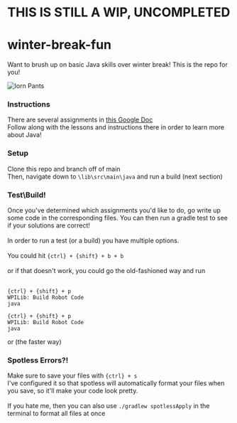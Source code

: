 # THIS IS STILL A WIP, UNCOMPLETED

# winter-break-fun
Want to brush up on basic Java skills over winter break! This is the repo for you!

![Iorn Pants](https://encrypted-tbn0.gstatic.com/images?q=tbn:ANd9GcRikbIBEOVDEtnc82lAeFD9w8sQA3Orfg8GFLIHrW_tYg-qb_2sDlOMfeOYBcpttAxtMX0&usqp=CAU)
### Instructions
There are several assignments in [this Google Doc](https://docs.google.com/document/d/1NLcqq41JP_fEn9IeM-8WH5F5AcdkmE5eqUX8m_-3nhY/edit?usp=sharing)\
Follow along with the lessons and instructions there in order to learn more about Java!
### Setup
Clone this repo and branch off of main\
Then, navigate down to ```\lib\src\main\java``` and run a build (next section)

### Test\Build!
Once you've determined which assignments you'd like to do, go write up some code in the corresponding files.
You can then run a gradle test to see if your solutions are correct!
<br/><br/>
In order to run a test (or a build) you have multiple options.<br/><br/>
You could hit ```{ctrl} + {shift} + b + b```<br/><br/>
or if that doesn't work, you could go the old-fashioned way and run<br/><br/>

```{ctrl} + {shift} + p ```\
```WPILib: Build Robot Code```\
```java```

```{ctrl} + {shift} + p ```\
```WPILib: Build Robot Code```\
```java```

or (the faster way) 

### Spotless Errors?!
Make sure to save your files with ```{ctrl} + s```\
I've configured it so that spotless will automatically format your files when you save, so it'll make your code look pretty.
<br/><br/>
If you hate me, then you can also use ```./gradlew spotlessApply``` in the terminal to format all files at once